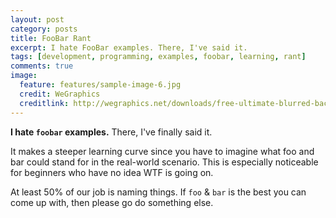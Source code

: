 ```yaml
---
layout: post
category: posts
title: FooBar Rant
excerpt: I hate FooBar examples. There, I've said it.
tags: [development, programming, examples, foobar, learning, rant]
comments: true
image:
  feature: features/sample-image-6.jpg
  credit: WeGraphics
  creditlink: http://wegraphics.net/downloads/free-ultimate-blurred-background-pack/
---
```


**I hate `foobar` examples.** There, I've finally said it.

It makes a steeper learning curve since you have to imagine what foo and bar could stand for in the real-world scenario. This is especially noticeable for beginners who have no idea WTF is going on.

At least 50% of our job is naming things. If `foo` & `bar` is the best you can come up with, then please go do something else.
